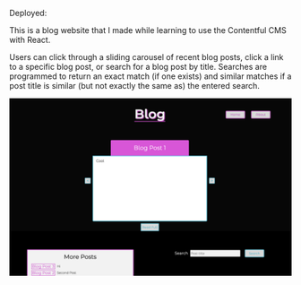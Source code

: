 Deployed:

This is a blog website that I made while learning to use the Contentful CMS with React.

Users can click through a sliding carousel of recent blog posts, click a link to a specific blog post, or search for a blog post by title. Searches are programmed to return an exact match (if one exists) and similar matches if a post title is similar (but not exactly the same as) the entered search.

![](./images/blog.png)
